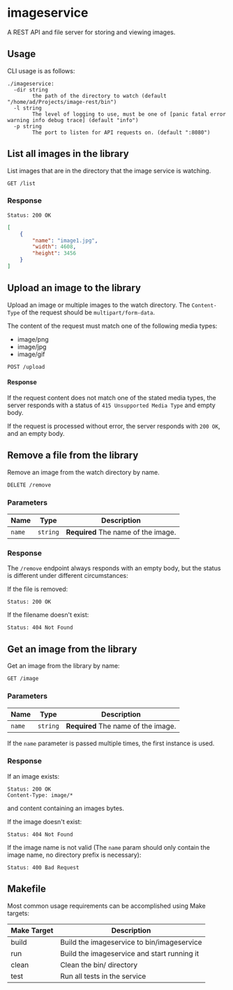 # imageservice

A REST API and file server for storing and viewing images.

## Usage

CLI usage is as follows:

```
./imageservice:
  -dir string
    	the path of the directory to watch (default "/home/ad/Projects/image-rest/bin")
  -l string
    	The level of logging to use, must be one of [panic fatal error warning info debug trace] (default "info")
  -p string
    	The port to listen for API requests on. (default ":8080")
```

## List all images in the library

List images that are in the directory that the image service is watching.

```HTTP
GET /list
```

### Response

```HTTP
Status: 200 OK
```

```JSON
[
    {
        "name": "image1.jpg",
        "width": 4608,
        "height": 3456
    }
]
```

## Upload an image to the library

Upload an image or multiple images to the watch directory. The `Content-Type` of the request should be `multipart/form-data`.

The content of the request must match one of the following media types:

- image/png
- image/jpg
- image/gif

```HTTP
POST /upload
```

#### Response

If the request content does not match one of the stated media types, the server responds with a status of `415 Unsupported Media Type` and empty body.

If the request is processed without error, the server responds with `200 OK`, and an empty body.

## Remove a file from the library

Remove an image from the watch directory by name.

```HTTP
DELETE /remove
```

### Parameters 

| **Name** | **Type** | **Description** |
|----------|----------|-----------------|
| `name`   | `string` | **Required** The name of the image. |

### Response

The `/remove` endpoint always responds with an empty body, but the status is different under different circumstances:

If the file is removed:

```HTTP
Status: 200 OK
```

If the filename doesn't exist:

```HTTP
Status: 404 Not Found
```

## Get an image from the library

Get an image from the library by name:

```HTTP
GET /image
```

### Parameters

| **Name** | **Type** | **Description** |
|----------|----------|-----------------|
| `name`   | `string` | **Required** The name of the image. |

If the `name` parameter is passed multiple times, the first instance is used.

### Response

If an image exists:

```HTTP
Status: 200 OK
Content-Type: image/*
```

and content containing an images bytes.

If the image doesn't exist:

```HTTP
Status: 404 Not Found
```

If the image name is not valid (The `name` param should only contain the image name, no directory prefix is necessary):

```HTTP
Status: 400 Bad Request
```


## Makefile

Most common usage requirements can be accomplished using Make targets:

| Make Target | Description                                 |
|-------------|---------------------------------------------|
| build       | Build the imageservice to bin/imageservice  |
| run         | Build the imageservice and start running it |
| clean       | Clean the bin/ directory                    |
| test        | Run all tests in the service                |

